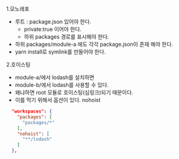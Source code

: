 

1.모노레포
- 루트 : package.json 있어야 한다.  
  - private:true 이어야 한다.  
  - 하위 packages 경로를 표시해야 한다.   
- 하위 packages/module-a 에도 각각 package.json이 존재 해야 한다.  
- yarn install로 symlink를 만들어야 한다.    

2.호이스팅  
- module-a/에서 lodash를 설치하면  
- module-b/에서 lodash를 사용할 수 있다.  
- 왜냐하면 root 모듈로 호이스팅(심링크)되기 때문이다.  
- 이를 막기 위해서 옵션이 있다. nohoist  

```json
  "workspaces": {
    "packages": [
      "packages/*"
    ],
    "nohoist": [
      "**/lodash"
    ]
  },
```
